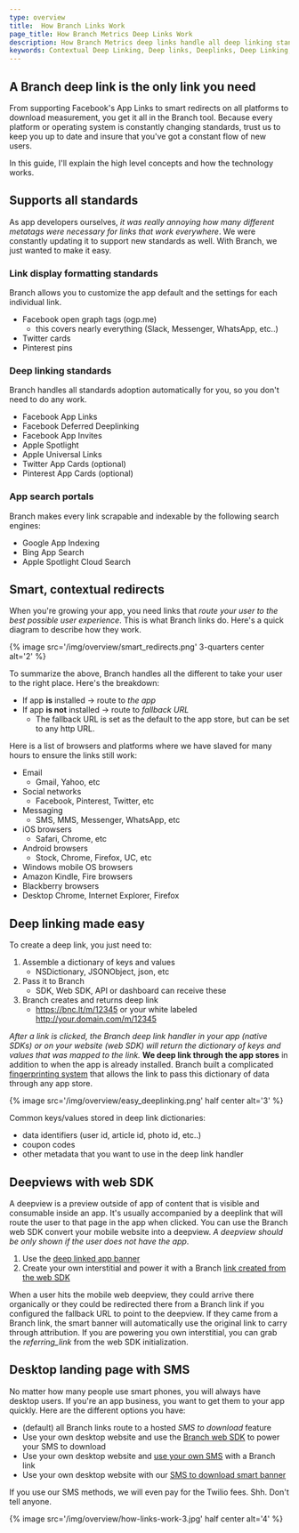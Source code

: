 ```yaml
---
type: overview
title:  How Branch Links Work
page_title: How Branch Metrics Deep Links Work
description: How Branch Metrics deep links handle all deep linking standards and app portals automatically – whether its Facebook, Apple, Twitter or Pinterest.
keywords: Contextual Deep Linking, Deep links, Deeplinks, Deep Linking, Deeplinking, Deferred Deep Linking, Deferred Deeplinking, Google App Indexing, Google App Invites, Apple Universal Links, Apple Spotlight Search, Facebook App Links, AppLinks, Deepviews, Deep views, Documentation, Docs, How to, Standards, Web SDK, SDK
---
```


## A Branch deep link is the only link you need

From supporting Facebook's App Links to smart redirects on all platforms to download measurement, you get it all in the Branch tool. Because every platform or operating system is constantly changing standards, trust us to keep you up to date and insure that you've got a constant flow of new users.

In this guide, I'll explain the high level concepts and how the technology works.

## Supports all standards

As app developers ourselves, _it was really annoying how many different metatags were necessary for links that work everywhere_. We were constantly updating it to support new standards as well. With Branch, we just wanted to make it easy.

### Link display formatting standards

Branch allows you to customize the app default and the settings for each individual link.

- Facebook open graph tags (ogp.me)
	- this covers nearly everything (Slack, Messenger, WhatsApp, etc..)
- Twitter cards
- Pinterest pins

### Deep linking standards

Branch handles all standards adoption automatically for you, so you don't need to do any work.

- Facebook App Links
- Facebook Deferred Deeplinking
- Facebook App Invites
- Apple Spotlight
- Apple Universal Links
- Twitter App Cards (optional)
- Pinterest App Cards (optional)

### App search portals

Branch makes every link scrapable and indexable by the following search engines:

- Google App Indexing
- Bing App Search
- Apple Spotlight Cloud Search

## Smart, contextual redirects

When you're growing your app, you need links that _route your user to the best possible user experience_. This is what Branch links do. Here's a quick diagram to describe how they work. 

{% image src='/img/overview/smart_redirects.png' 3-quarters center alt='2' %}

To summarize the above, Branch handles all the different to take your user to the right place. Here's the breakdown:

- If app **is** installed -> route to _the app_
- If app **is not** installed -> route to _fallback URL_
	- The fallback URL is set as the default to the app store, but can be set to any http URL.

Here is a list of browsers and platforms where we have slaved for many hours to ensure the links still work:

- Email
	- Gmail, Yahoo, etc
- Social networks
	- Facebook, Pinterest, Twitter, etc
- Messaging
	- SMS, MMS, Messenger, WhatsApp, etc 
- iOS browsers
	- Safari, Chrome, etc
- Android browsers
	- Stock, Chrome, Firefox, UC, etc
- Windows mobile OS browsers
- Amazon Kindle, Fire browsers
- Blackberry browsers
- Desktop Chrome, Internet Explorer, Firefox

## Deep linking made easy

To create a deep link, you just need to:

1. Assemble a dictionary of keys and values
	- NSDictionary, JSONObject, json, etc
2. Pass it to Branch
	- SDK, Web SDK, API or dashboard can receive these
3. Branch creates and returns deep link
	- https://bnc.lt/m/12345 or your white labeled http://your.domain.com/m/12345

_After a link is clicked, the Branch deep link handler in your app (native SDKs) or on your website (web SDK) will return the dictionary of keys and values that was mapped to the link._ **We deep link through the app stores** in addition to when the app is already installed. Branch built a complicated [fingerprinting system](/recipes/matching_accuracy/) that allows the link to pass this dictionary of data through any app store.

{% image src='/img/overview/easy_deeplinking.png' half center alt='3' %}

Common keys/values stored in deep link dictionaries:

- data identifiers (user id, article id, photo id, etc..)
- coupon codes
- other metadata that you want to use in the deep link handler

## Deepviews with web SDK

A deepview is a preview outside of app of content that is visible and consumable inside an app. It's usually accompanied by a deeplink that will route the user to that page in the app when clicked. You can use the Branch web SDK convert your mobile website into a deepview. _A deepview should be only shown if the user does not have the app_.

1. Use the [deep linked app banner](/recipes/app_download_banner/ios/)
2. Create your own interstitial and power it with a Branch [link created from the web SDK](https://github.com/BranchMetrics/Web-SDK/blob/master/WEB_GUIDE.md#linkdata-callback)

When a user hits the mobile web deepview, they could arrive there organically or they could be redirected there from a Branch link if you configured the fallback URL to point to the deepview. If they came from a Branch link, the smart banner will automatically use the original link to carry through attribution. If you are powering you own interstitial, you can grab the _referring_link_ from the web SDK initialization.

## Desktop landing page with SMS

No matter how many people use smart phones, you will always have desktop users. If you're an app business, you want to get them to your app quickly. Here are the different options you have:

- (default) all Branch links route to a hosted *SMS to download* feature  
- Use your own desktop website and use the [Branch web SDK](/recipes/text_me_the_app_page/ios/) to power your SMS to download
- Use your own desktop website and [use your own SMS](/recipes/recipes/text_me_the_app_page/ios/#using-your-own-sms-service-advanced) with a Branch link
- Use your own desktop website with our [SMS to download smart banner](/recipes/app_download_banner/ios/#the-smart-banner)

If you use our SMS methods, we will even pay for the Twilio fees. Shh. Don't tell anyone.

{% image src='/img/overview/how-links-work-3.jpg' half center alt='4' %}
